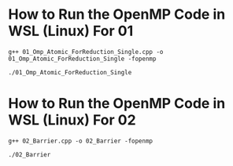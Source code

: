 # How to Run the OpenMP Code in WSL (Linux) For 01

```
g++ 01_Omp_Atomic_ForReduction_Single.cpp -o 01_Omp_Atomic_ForReduction_Single -fopenmp
```

```
./01_Omp_Atomic_ForReduction_Single
```

# How to Run the OpenMP Code in WSL (Linux) For 02

```
g++ 02_Barrier.cpp -o 02_Barrier -fopenmp
```

```
./02_Barrier
```
